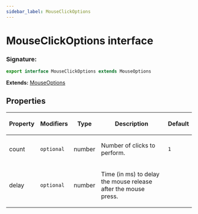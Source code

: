 ```yaml
---
sidebar_label: MouseClickOptions
---
```


# MouseClickOptions interface

### Signature:

```typescript
export interface MouseClickOptions extends MouseOptions
```

**Extends:** [MouseOptions](./puppeteer.mouseoptions.md)

## Properties

<table><thead><tr><th>

Property

</th><th>

Modifiers

</th><th>

Type

</th><th>

Description

</th><th>

Default

</th></tr></thead>
<tbody><tr><td>

<span id="count">count</span>

</td><td>

`optional`

</td><td>

number

</td><td>

Number of clicks to perform.

</td><td>

`1`

</td></tr>
<tr><td>

<span id="delay">delay</span>

</td><td>

`optional`

</td><td>

number

</td><td>

Time (in ms) to delay the mouse release after the mouse press.

</td><td>

</td></tr>
</tbody></table>
